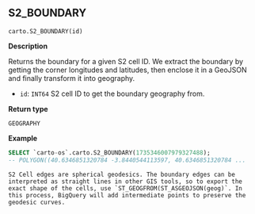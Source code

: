 ## S2_BOUNDARY

```sql:signature
carto.S2_BOUNDARY(id)
```

**Description**

Returns the boundary for a given S2 cell ID. We extract the boundary by getting the corner longitudes and latitudes, then enclose it in a GeoJSON and finally transform it into geography.

* `id`: `INT64` S2 cell ID to get the boundary geography from.

**Return type**

`GEOGRAPHY`

**Example**

```sql
SELECT `carto-os`.carto.S2_BOUNDARY(1735346007979327488);
-- POLYGON((40.6346851320784 -3.8440544113597, 40.6346851320784 ...
```

````hint:info
S2 Cell edges are spherical geodesics. The boundary edges can be interpreted as straight lines in other GIS tools, so to export the exact shape of the cells, use `ST_GEOGFROM(ST_ASGEOJSON(geog)`. In this process, BigQuery will add intermediate points to preserve the geodesic curves.
````
